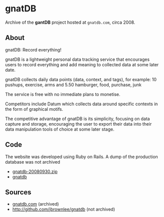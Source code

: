 # gnatDB

Archive of the **gantDB** project hosted at `gnatdb.com`, circa 2008.

## About

gnatDB: Record everything!

gnatDB is a lightweight personal data tracking service that encourages users to record everything and add meaning to collected data at some later date.

gnatDB collects daily data points (data, context, and tags), for example: 10 pushups, exercise, arms and 5.50 hamburger, food, purchase, junk

The service is free with no immediate plans to monetise.

Competitors include Datum which collects data around specific contexts in the form of graphical motifs.

The competitive advantage of gnatDB is its simplicity, focusing on data capture and storage, encouraging the user to export their data into their data manipulation tools of choice at some later stage.

## Code

The website was developed using Ruby on Rails. A dump of the production database was not archived

* [gnatdb-20080930.zip](src/gnatdb-20080930.zip)
* [gnatdb](src/gnatdb)

## Sources

* [gnatdb.com](https://web.archive.org/web/20081011145302/http://gnatdb.com/) (archived)
* http://github.com/jbrownlee/gnatdb (not archived)
